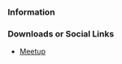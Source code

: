 ### Information


### Downloads or Social Links

* [Meetup](https://www.meetup.com/owasp-capixaba/)


